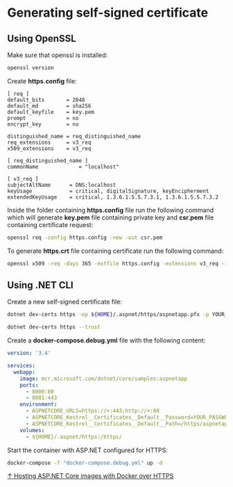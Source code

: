 # Generating self-signed certificate

## Using OpenSSL

Make sure that openssl is installed:

```bash
openssl version
```

Create **https.config** file:

```text
[ req ]
default_bits       = 2048
default_md         = sha256
default_keyfile    = key.pem
prompt             = no
encrypt_key        = no

distinguished_name = req_distinguished_name
req_extensions     = v3_req
x509_extensions    = v3_req

[ req_distinguished_name ]
commonName             = "localhost"

[ v3_req ]
subjectAltName      = DNS:localhost
keyUsage            = critical, digitalSignature, keyEncipherment
extendedKeyUsage    = critical, 1.3.6.1.5.5.7.3.1, 1.3.6.1.5.5.7.3.2
```

Inside the folder containing **https.config** file run the following command which will generate **key.pem** file containing private key and **csr.pem** file containing certificate request:

```bash
openssl req -config https.config -new -out csr.pem
```

To generate **https.crt** file containing certificate run the following command:

```bash
openssl x509 -req -days 365 -extfile https.config -extensions v3_req -in csr.pem -signkey key.pem -out https.crt
```

## Using .NET CLI

Create a new self-signed certificate file:

```bash
dotnet dev-certs https -ep ${HOME}/.aspnet/https/aspnetapp.pfx -p YOUR_PASSWORD

dotnet dev-certs https --trust
```

Create a **docker-compose.debug.yml** file with the following content:

```yml
version: '3.4'

services:
  webapp:
    image: mcr.microsoft.com/dotnet/core/samples:aspnetapp
    ports:
      - 8000:80
      - 8001:443
    environment:
      - ASPNETCORE_URLS=https://+:443;http://+:80
      - ASPNETCORE_Kestrel__Certificates__Default__Password=YOUR_PASSWORD
      - ASPNETCORE_Kestrel__Certificates__Default__Path=/https/aspnetapp.pfx 
    volumes:
      - ${HOME}/.aspnet/https:/https/
```

Start the container with ASP.NET configured for HTTPS:

```bash
docker-compose -f "docker-compose.debug.yml" up -d
```

[↑ Hosting ASP.NET Core images with Docker over HTTPS](https://docs.microsoft.com/en-us/aspnet/core/security/docker-https)
